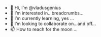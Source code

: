 - 👋 Hi, I’m @vladusgenius
- 👀 I’m interested in...breadcrumbs...
- 🌱 I’m currently learning, yes ...
- 💞️ I’m looking to collaborate on...and off...
- 📫 How to reach for the moon ...

<!---
vladusgenius/vladusgenius is a ✨ special ✨ repository because its `README.md` (this file) appears on your GitHub profile.
You can click the Preview link to take a look at your changes.
--->

